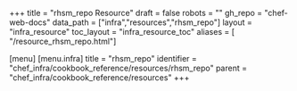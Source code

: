 +++
title = "rhsm_repo Resource"
draft = false
robots = ""
gh_repo = "chef-web-docs"
data_path = ["infra","resources","rhsm_repo"]
layout = "infra_resource"
toc_layout = "infra_resource_toc"
aliases = [ "/resource_rhsm_repo.html"]

[menu]
  [menu.infra]
    title = "rhsm_repo"
    identifier = "chef_infra/cookbook_reference/resources/rhsm_repo"
    parent = "chef_infra/cookbook_reference/resources"
+++

<!-- The contents of this page are automatically generated from the rhsm_repo.yaml file in the data directory. -->
<!-- To suggest a change, edit the https://github.com/chef/chef/blob/main/lib/chef/resource/rhsm_repo.rb file
      and submit a pull request to the https://github.com/chef/chef repository. -->
